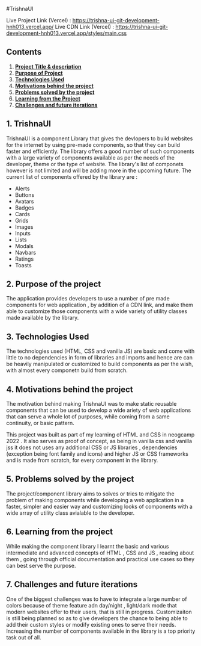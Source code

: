 #TrishnaUI

Live Project Link (Vercel) : https://trishna-ui-git-development-hnh013.vercel.app/
Live CDN Link (Vercel) : https://trishna-ui-git-development-hnh013.vercel.app/styles/main.css

## Contents

1. **[Project Title & description](#trishnaUI)**
2. **[Purpose of Project](#purpose-of-the-project)**
3. **[Technologies Used](#technologies-used)**
4. **[Motivations behind the project](#motivations-behind-the-project)**
5. **[Problems solved by the project](#problems-solved-by-the-project)**
6. **[Learning from the Project](#learning-from-the-project)** 
7. **[Challenges and future iterations](#challenges-and-future-iterations)**

## 1. TrishnaUI<a name="trishnaUI"></a>
TrishnaUI is a component Library that gives the devlopers to build websites for the internet by using pre-made components, so that they can build faster and 
efficiently. The library offers a good number of such components with a large variety of components available as per the needs of the developer, theme or the type 
of website. The library's list of componets however is not limited and will be adding more in the upcoming future. 
The current list of components offered by the library are :
  
* Alerts
* Buttons
* Avatars
* Badges
* Cards 
* Grids
* Images
* Inputs
* Lists
* Modals
* Navbars
* Ratings
* Toasts


## 2. Purpose of the project<a name="purpose-of-the-project"></a>

The application provides developers to use a number of pre made components for web application , by addition of a CDN link, and make them able to customize those
components with a wide variety of utility classes made available by the library.

## 3. Technologies Used<a name="technologies-used"></a>
The technologies used (HTML, CSS and vanilla JS) are basic and come with little to no dependencies in form of libraries and imports and hence are can be 
heavily manipulated or customized to build components as per the wish, with almost every componetn build from scratch. 
## 4. Motivations behind the project
The motivation behind making TrishnaUI was to make static reusable components that can be used to develop a wide ariety of web applications 
that can serve a whole lot of purposes, while coming from a same continuity, or basic pattern.  

This project was built as part of my learning of HTML and CSS in neogcamp 2022 . It also serves as proof of concept, as being in vanilla css and vanilla jss
it does not uses any additional CSS or JS libraries , dependencies (exception being font family and icons) and higher JS or CSS frameworks  and is made from scratch, 
for every component in the library.
## 5. Problems solved by the project

The project/component library aims to solves or tries to mitigate the problem of making components while developing a web application in a faster, simpler and easier way and customizing looks of components with a wide array of utility class avialable to the developer.
## 6. Learning from the project

While making the component library I learnt the basic and various intermediate and advanced concepts of HTML , CSS and JS , reading about them , going through
official documentation and practical use cases so they can best serve the purpose.

## 7. Challenges and future iterations

One of the biggest challenges was to have to integrate a large number of colors because of theme feature adn day/night , light/dark mode that modern websites 
offer to their users, that is still in progress.
Customizaiton is still being planned so as to give developers the chance to being able to add their custom styles or modify existing ones to serve their needs.
Increasing the number of components available in the library is a top priority task out of all.